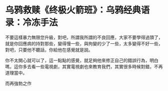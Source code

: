 # 乌鸦救赎《终极火箭班》：乌鸦经典语录：冷冻手法

不要這樣暴力無限您升級，對吧，所謂我所謂的不良回應，大家不要學得過頭了，就是你回應病的持對那些，變得慢一些，與拘變的少了一些，太多變得不好一些，對吧，只要他不聽話，你給他在感覺就是說。

你不太開心就可以了，這一點點的感覺，就足夠他來修正自己的錯誤行為，明白嗎，這你多去看一些電視劇，其實電視劇也來教育我們，其實很多時候對錯，不再道理當中。

而再強勃之作
